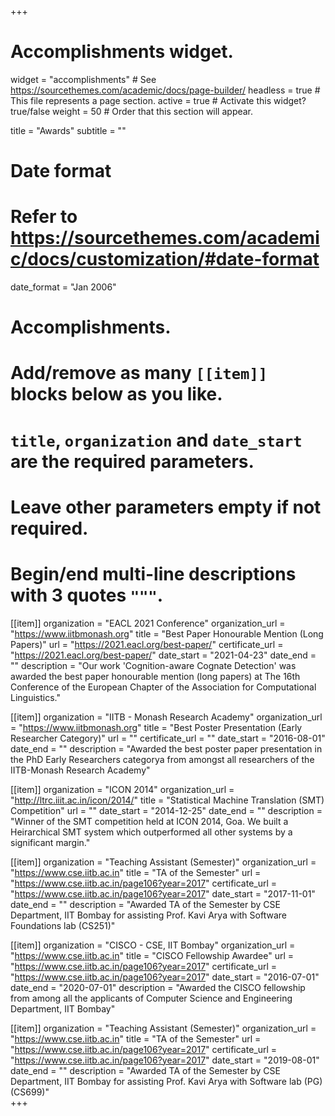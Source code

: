 +++
# Accomplishments widget.
widget = "accomplishments"  # See https://sourcethemes.com/academic/docs/page-builder/
headless = true  # This file represents a page section.
active = true  # Activate this widget? true/false
weight = 50  # Order that this section will appear.

title = "Awards"
subtitle = ""

# Date format
#   Refer to https://sourcethemes.com/academic/docs/customization/#date-format
date_format = "Jan 2006"

# Accomplishments.
#   Add/remove as many `[[item]]` blocks below as you like.
#   `title`, `organization` and `date_start` are the required parameters.
#   Leave other parameters empty if not required.
#   Begin/end multi-line descriptions with 3 quotes `"""`.

[[item]]
  organization = "EACL 2021 Conference"
  organization_url = "https://www.iitbmonash.org"
  title = "Best Paper Honourable Mention (Long Papers)"
  url = "https://2021.eacl.org/best-paper/"
  certificate_url = "https://2021.eacl.org/best-paper/"
  date_start = "2021-04-23"
  date_end = ""
  description = "Our work 'Cognition-aware Cognate Detection' was awarded the best paper honourable mention (long papers) at The 16th Conference of the European Chapter of the Association for Computational Linguistics."

[[item]]
  organization = "IITB - Monash Research Academy"
  organization_url = "https://www.iitbmonash.org"
  title = "Best Poster Presentation (Early Researcher Category)"
  url = ""
  certificate_url = ""
  date_start = "2016-08-01"
  date_end = ""
  description = "Awarded the best poster paper presentation in the PhD Early Researchers categorya from amongst all researchers of the IITB-Monash Research Academy"

[[item]]
  organization = "ICON 2014"
  organization_url = "http://ltrc.iiit.ac.in/icon/2014/"
  title = "Statistical Machine Translation (SMT) Competition"
  url = ""
  date_start = "2014-12-25"
  date_end = ""
  description = "Winner of the SMT competition held at ICON 2014, Goa. We built a Heirarchical SMT system which outperformed all other systems by a significant margin."
  
[[item]]
  organization = "Teaching Assistant (Semester)"
  organization_url = "https://www.cse.iitb.ac.in"
  title = "TA of the Semester"
  url = "https://www.cse.iitb.ac.in/page106?year=2017"
  certificate_url = "https://www.cse.iitb.ac.in/page106?year=2017"
  date_start = "2017-11-01"
  date_end = ""
  description = "Awarded TA of the Semester by CSE Department, IIT Bombay for assisting Prof. Kavi Arya with Software Foundations lab (CS251)"

[[item]]
  organization = "CISCO - CSE, IIT Bombay"
  organization_url = "https://www.cse.iitb.ac.in"
  title = "CISCO Fellowship Awardee"
  url = "https://www.cse.iitb.ac.in/page106?year=2017"
  certificate_url = "https://www.cse.iitb.ac.in/page106?year=2017"
  date_start = "2016-07-01"
  date_end = "2020-07-01"
  description = "Awarded the CISCO fellowship from among all the applicants of Computer Science and Engineering Department, IIT Bombay"

[[item]]
  organization = "Teaching Assistant (Semester)"
  organization_url = "https://www.cse.iitb.ac.in"
  title = "TA of the Semester"
  url = "https://www.cse.iitb.ac.in/page106?year=2017"
  certificate_url = "https://www.cse.iitb.ac.in/page106?year=2017"
  date_start = "2019-08-01"
  date_end = ""
  description = "Awarded TA of the Semester by CSE Department, IIT Bombay for assisting Prof. Kavi Arya with Software lab (PG) (CS699)"  
+++
